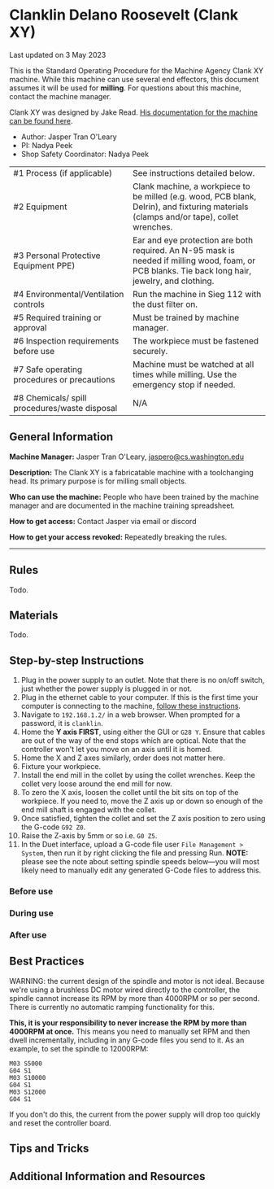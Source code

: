 # Clanklin Delano Roosevelt (Clank XY)

Last updated on 3 May 2023

This is the Standard Operating Procedure for the Machine Agency Clank XY machine. While this machine can use several end effectors, this document assumes it will be used for **milling**. For questions about this machine, contact the machine
manager.

Clank XY was designed by Jake Read. [His documentation for the machine can be found here](https://clank.tools/).

- Author: Jasper Tran O'Leary
- PI: Nadya Peek
- Shop Safety Coordinator: Nadya Peek

|                                               |                                                                                   |
| --------------------------------------------- | --------------------------------------------------------------------------------- |
| #1 Process (if applicable)                    | See instructions detailed below.                                                  |
| #2 Equipment                                  | Clank machine, a workpiece to be milled (e.g. wood, PCB blank, Delrin), and fixturing materials (clamps and/or tape), collet wrenches. |
| #3 Personal Protective Equipment PPE)         | Ear and eye protection are both required. An N-95 mask is needed if milling wood, foam, or PCB blanks. Tie back long hair, jewelry, and clothing.   |
| #4 Environmental/Ventilation controls         | Run the machine in Sieg 112 with the dust filter on.                              |
| #5 Required training or approval              | Must be trained by machine manager.                                               |
| #6 Inspection requirements before use         | The workpiece must be fastened securely.                                                         |
| #7 Safe operating procedures or precautions   | Machine must be watched at all times while milling. Use the emergency stop if needed.                                       |
| #8 Chemicals/ spill procedures/waste disposal | N/A                                         |

## General Information

**Machine Manager:** Jasper Tran O'Leary, jaspero@cs.washington.edu

**Description:** The Clank XY is a fabricatable machine with a toolchanging head. Its primary purpose is for milling small objects.

**Who can use the machine:** People who have been trained by the machine manager
and are documented in the machine training spreadsheet.

**How to get access:** Contact Jasper via email or discord

**How to get your access revoked:** Repeatedly breaking the rules.

---

## Rules

Todo.

## Materials

Todo.

## Step-by-step Instructions

1. Plug in the power supply to an outlet. Note that there is no on/off switch, just whether the power supply is plugged in or not.
2. Plug in the ethernet cable to your computer. If this is the first time your computer is connecting to the machine, [follow these instructions](https://jubilee3d.com/index.php?title=Connecting_to_Jubilee).
3. Navigate to `192.168.1.2/` in a web browser. When prompted for a password, it is `clanklin`.
4. Home the **Y axis FIRST**, using either the GUI or `G28 Y`. Ensure that cables are out of the way of the end stops which are optical. Note that the controller won't let you move on an axis until it is homed.
5. Home the X and Z axes similarly, order does not matter here.
6. Fixture your workpiece.
7. Install the end mill in the collet by using the collet wrenches. Keep the collet very loose around the end mill for now.
8. To zero the X axis, loosen the collet until the bit sits on top of the workpiece. If you need to, move the Z axis up or down so enough of the end mill shaft is engaged with the collet.
9. Once satisfied, tighten the collet and set the Z axis position to zero using the G-code `G92 Z0`.
10. Raise the Z-axis by 5mm or so i.e. `G0 Z5`.
11. In the Duet interface, upload a G-code file user `File Management > System`, then run it by right clicking the file and pressing Run. **NOTE:** please see the note about setting spindle speeds below—you will most likely need to manually edit any generated G-Code files to address this.

### Before use

### During use

### After use

## Best Practices

 WARNING: the current design of the spindle and motor is not ideal. Because we're using a brushless DC motor wired directly to the controller, the spindle cannot increase its RPM by more than 4000RPM or so per second. There is currently no automatic ramping functionality for this. 
 
 **This, it is your responsibility to never increase the RPM by more than 4000RPM at once.** This means you need to manually set RPM and then dwell incrementally, including in any G-code files you send to it. As an example, to set the spindle to 12000RPM:
 
```
M03 S5000
G04 S1
M03 S10000
G04 S1
M03 S12000
G04 S1
```

If you don't do this, the current from the power supply will drop too quickly and reset the controller board.

## Tips and Tricks

## Additional Information and Resources

